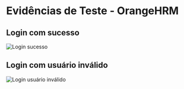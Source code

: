 # Evidências de Teste - OrangeHRM

## Login com sucesso
![Login sucesso](Evidencias/login_sucesso.png)

## Login com usuário inválido
![Login usuário inválido](Evidencias/login_usuario_invalido.png)
